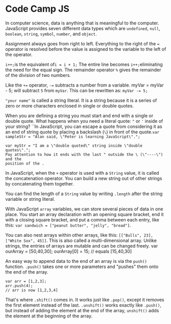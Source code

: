 # Code Camp JS

 In computer science, data is anything that is meaningful to the computer. JavaScript provides seven different data types which are `undefined`, `null`, `boolean`, `string`, `symbol`, `number`, and `object`.

Assignment always goes from right to left. Everything to the right of the `=` operator is resolved before the value is assigned to the variable to the left of the operator.

`i++;`is the equivalent of`i = i + 1;`   The entire line becomes `i++;`eliminating the need for the equal sign.  The remainder operator `%` gives the remainder of the division of two numbers.

 Like the `+=` operator, `-=` subtracts a number from a variable. myVar = myVar - 5; will subtract `5` from `myVar`. This can be rewritten as: `myVar -= 5;`

 `"your name"` is called a string literal. It is a string because it is a series of zero or more characters enclosed in single or double quotes.

When you are defining a string you must start and end with a single or double quote. What happens when you need a literal quote: `"` or `'` inside of your string? ``In JavaScript, you can escape a quote from considering it as an end of string quote by placing a backslash \(`\`\) in front of the quote.`var sampleStr = "Alan said, \"Peter is learning JavaScript\".";`

```text
var myStr = "I am a \"double quoted\" string inside \"double quotes\".";
Pay attention to how it ends with the last " outside the \ (\"----\") and the 
position of the .
```

 In JavaScript, when the `+` operator is used with a `String` value, it is called the concatenation operator. You can build a new string out of other strings by concatenating them together.

 You can find the length of a `String` value by writing `.length` after the string variable or string literal.

With JavaScript `array` variables, we can store several pieces of data in one place. You start an array declaration with an opening square bracket, end it with a closing square bracket, and put a comma between each entry, like this: `var sandwich = ["peanut butter", "jelly", "bread"]`.

 You can also nest arrays within other arrays, like this: `[["Bulls", 23], ["White Sox", 45]]`. This is also called a multi-dimensional array. Unlike strings, the entries of arrays are mutable and can be changed freely.                                               var ourArray = \[50,40,30\];           ourArray\[0\] = 15;           // equals \[15,40,30\]

An easy way to append data to the end of an array is via the `push()` function. `.push()` takes one or more parameters and "pushes" them onto the end of the array.

```text
var arr = [1,2,3];
arr.push(4);
// arr is now [1,2,3,4]
```

 That's where `.shift()` comes in. It works just like `.pop()`, except it removes the first element instead of the last.  `.unshift()` works exactly like `.push()`, but instead of adding the element at the end of the array, `unshift()` adds the element at the beginning of the array.

